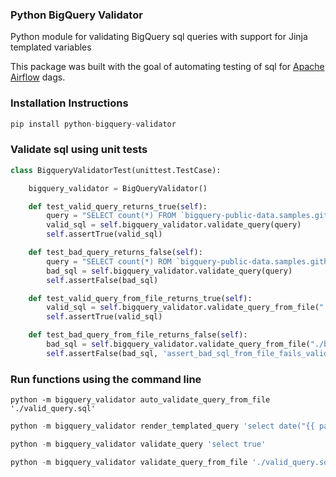 ### Python BigQuery Validator
Python module for validating BigQuery sql queries with support for Jinja templated variables

This package was built with the goal of automating testing of sql for [Apache Airflow](https://github.com/apache/airflow) dags.

### Installation Instructions
```python
pip install python-bigquery-validator
```

### Validate sql using unit tests

```python
class BigqueryValidatorTest(unittest.TestCase):

    bigquery_validator = BigQueryValidator()

    def test_valid_query_returns_true(self):
        query = "SELECT count(*) FROM `bigquery-public-data.samples.github_timeline`"
        valid_sql = self.bigquery_validator.validate_query(query)
        self.assertTrue(valid_sql)

    def test_bad_query_returns_false(self):
        query = "SELECT count(*) ROM `bigquery-public-data.samples.github_timeline`"
        bad_sql = self.bigquery_validator.validate_query(query)
        self.assertFalse(bad_sql)

    def test_valid_query_from_file_returns_true(self):
        valid_sql = self.bigquery_validator.validate_query_from_file("./valid_query.sql")
        self.assertTrue(valid_sql)

    def test_bad_query_from_file_returns_false(self):
        bad_sql = self.bigquery_validator.validate_query_from_file("./bad_query.sql")
        self.assertFalse(bad_sql, 'assert_bad_sql_from_file_fails_validation')
```

### Run functions using the command line
```
python -m bigquery_validator auto_validate_query_from_file './valid_query.sql'
```

```python
python -m bigquery_validator render_templated_query 'select date("{{ params.date }}") as date'
```


```python
python -m bigquery_validator validate_query 'select true'
```

```python
python -m bigquery_validator validate_query_from_file './valid_query.sql'
```
